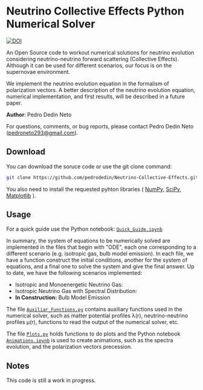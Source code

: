 # Neutrino Collective Effects Python Numerical Solver

[![DOI](https://zenodo.org/badge/363162761.svg)](https://zenodo.org/badge/latestdoi/363162761)


An Open Source code to workout numerical solutions for neutrino evolution considering neutrino-neutrino forward scattering (Collective Effects). Although it can be used for different scenarios, our focus is on the supernovae environment.

We implement the neutrino evolution equation in the formalism of polarization vectors. A better description of the neutrino evolution equation, numerical implementation, and first results, will be described in a future paper.

**Author**: Pedro Dedin Neto

For questions, comments, or bug reports, please contact Pedro Dedin Neto (pedroneto293@gmail.com).

## Download

You can download the soruce code or use the git clone command:

```bash
git clone https://github.com/pedrodedin/Neutrino-Collective-Effects.git
```

You also need to install the requested pyhton libraries ( [NumPy](http://www.numpy.org),  [SciPy](https://www.scipy.org), [Matplotlib](https://matplotlib.org/) ).

## Usage

For a quick guide use the Python notebook: [`Quick_Guide.ipynb`](Quick_Guide.ipynb)

In summary, the system of equations to be numerically solved are implemented in the files that begin with "ODE", each one corresponding to a different scenario (e.g. isotropic gas, bulb model emission). In each file, we have a function construct the initial conditions, another for the system of equations, and a final one to solve the system and give the final answer. Up to date, we have the following scenarios implemented:

* Isotropic and Monoenergetic Neutrino Gas:
* Isotropic Neutrino Gas with Spectral Distribution:
* **In Construction:** Bulb Model Emission

The file [`Auxiliar_Functions.py`](Auxiliar_Functions.py) contains auxiliary functions used in the numerical solver, such as matter potential profiles 	&lambda;(r), neutrino-neutrino profiles &mu;(r), functions to read the output of the numerical solver, etc.

The file [`Plots.py`](Plots.py) holds functions to do plots and the Python notebook [`Animations.ipynb`](Animations.ipynb) is used to create animations, such as the spectra evolution, and the polarization vectors precession.

## Notes
 
 This code is still a work in progress.
